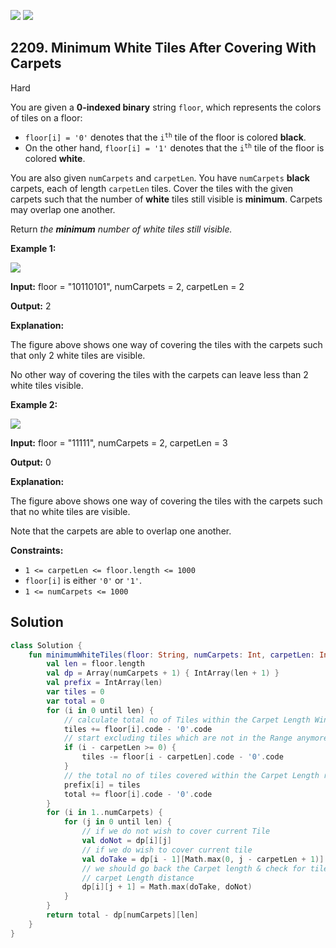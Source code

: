 [![](https://img.shields.io/github/stars/javadev/LeetCode-in-Kotlin?label=Stars&style=flat-square)](https://github.com/javadev/LeetCode-in-Kotlin)
[![](https://img.shields.io/github/forks/javadev/LeetCode-in-Kotlin?label=Fork%20me%20on%20GitHub%20&style=flat-square)](https://github.com/javadev/LeetCode-in-Kotlin/fork)

## 2209\. Minimum White Tiles After Covering With Carpets

Hard

You are given a **0-indexed binary** string `floor`, which represents the colors of tiles on a floor:

*   `floor[i] = '0'` denotes that the <code>i<sup>th</sup></code> tile of the floor is colored **black**.
*   On the other hand, `floor[i] = '1'` denotes that the <code>i<sup>th</sup></code> tile of the floor is colored **white**.

You are also given `numCarpets` and `carpetLen`. You have `numCarpets` **black** carpets, each of length `carpetLen` tiles. Cover the tiles with the given carpets such that the number of **white** tiles still visible is **minimum**. Carpets may overlap one another.

Return _the **minimum** number of white tiles still visible._

**Example 1:**

![](https://assets.leetcode.com/uploads/2022/02/10/ex1-1.png)

**Input:** floor = "10110101", numCarpets = 2, carpetLen = 2

**Output:** 2

**Explanation:**

The figure above shows one way of covering the tiles with the carpets such that only 2 white tiles are visible.

No other way of covering the tiles with the carpets can leave less than 2 white tiles visible. 

**Example 2:**

![](https://assets.leetcode.com/uploads/2022/02/10/ex2.png)

**Input:** floor = "11111", numCarpets = 2, carpetLen = 3

**Output:** 0

**Explanation:**

The figure above shows one way of covering the tiles with the carpets such that no white tiles are visible.

Note that the carpets are able to overlap one another. 

**Constraints:**

*   `1 <= carpetLen <= floor.length <= 1000`
*   `floor[i]` is either `'0'` or `'1'`.
*   `1 <= numCarpets <= 1000`

## Solution

```kotlin
class Solution {
    fun minimumWhiteTiles(floor: String, numCarpets: Int, carpetLen: Int): Int {
        val len = floor.length
        val dp = Array(numCarpets + 1) { IntArray(len + 1) }
        val prefix = IntArray(len)
        var tiles = 0
        var total = 0
        for (i in 0 until len) {
            // calculate total no of Tiles within the Carpet Length Window
            tiles += floor[i].code - '0'.code
            // start excluding tiles which are not in the Range anymore of the Carpet Length given
            if (i - carpetLen >= 0) {
                tiles -= floor[i - carpetLen].code - '0'.code
            }
            // the total no of tiles covered within the Carpet Length range for current index
            prefix[i] = tiles
            total += floor[i].code - '0'.code
        }
        for (i in 1..numCarpets) {
            for (j in 0 until len) {
                // if we do not wish to cover current Tile
                val doNot = dp[i][j]
                // if we do wish to cover current tile
                val doTake = dp[i - 1][Math.max(0, j - carpetLen + 1)] + prefix[j]
                // we should go back the Carpet length & check for tiles not covered before j -
                // carpet Length distance
                dp[i][j + 1] = Math.max(doTake, doNot)
            }
        }
        return total - dp[numCarpets][len]
    }
}
```